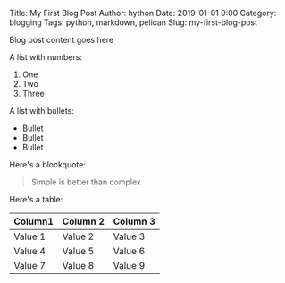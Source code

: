 Title: My First Blog Post
Author: hython
Date: 2019-01-01 9:00
Category: blogging
Tags: python, markdown, pelican
Slug: my-first-blog-post

Blog post content goes here

A list with numbers:
1. One
2. Two
3. Three

A list with bullets:  
* Bullet
* Bullet
* Bullet

Here's a blockquote:

> Simple is better than complex

Here's a table:

| Column1 | Column 2 | Column 3 |
|---|---|---|
| Value 1 | Value 2 | Value 3 |
| Value 4 | Value 5 | Value 6 |
| Value 7 | Value 8 | Value 9 |